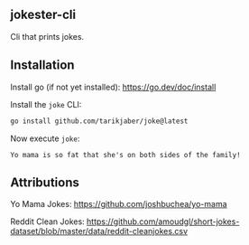 ## jokester-cli
Cli that prints jokes.

## Installation
Install go (if not yet installed): https://go.dev/doc/install

Install the `joke` CLI:
```bash
go install github.com/tarikjaber/joke@latest
```

Now execute `joke`:
```
Yo mama is so fat that she's on both sides of the family!
```

## Attributions
Yo Mama Jokes: https://github.com/joshbuchea/yo-mama 

Reddit Clean Jokes: https://github.com/amoudgl/short-jokes-dataset/blob/master/data/reddit-cleanjokes.csv

